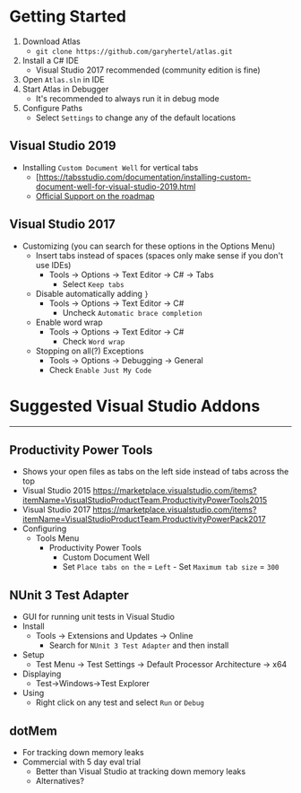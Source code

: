 # Getting Started

1. Download Atlas
    - `git clone https://github.com/garyhertel/atlas.git`
2. Install a C# IDE
   - Visual Studio 2017 recommended (community edition is fine)
3. Open `Atlas.sln` in IDE
4. Start Atlas in Debugger
    - It's recommended to always run it in debug mode
5. Configure Paths
    - Select `Settings` to change any of the default locations
    
## Visual Studio 2019
* Installing `Custom Document Well` for vertical tabs
  - [https://tabsstudio.com/documentation/installing-custom-document-well-for-visual-studio-2019.html
  - [Official Support on the roadmap](https://developercommunity.visualstudio.com/idea/467369/vertical-group-tab.html)

## Visual Studio 2017

* Customizing (you can search for these options in the Options Menu)
  - Insert tabs instead of spaces (spaces only make sense if you don't use IDEs)
    - Tools -> Options -> Text Editor -> C# -> Tabs
	  - Select `Keep tabs`
  - Disable automatically adding `}`
	- Tools -> Options -> Text Editor -> C#
	  - Uncheck `Automatic brace completion`
  - Enable word wrap
	- Tools -> Options -> Text Editor -> C#
	  - Check `Word wrap`
  - Stopping on all(?) Exceptions
	- Tools -> Options -> Debugging -> General
	-   Check `Enable Just My Code`

# Suggested Visual Studio Addons
---
## Productivity Power Tools
* Shows your open files as tabs on the left side instead of tabs across the top
* Visual Studio 2015
			https://marketplace.visualstudio.com/items?itemName=VisualStudioProductTeam.ProductivityPowerTools2015
* Visual Studio 2017
			https://marketplace.visualstudio.com/items?itemName=VisualStudioProductTeam.ProductivityPowerPack2017
* Configuring
  - Tools Menu
    - Productivity Power Tools
       - Custom Document Well
       - Set `Place tabs on the` = `Left`
			 - Set `Maximum tab size` = `300`

## NUnit 3 Test Adapter
* GUI for running unit tests in Visual Studio
* Install
  - Tools -> Extensions and Updates -> Online
    - Search for `NUnit 3 Test Adapter` and then install
* Setup
  - Test Menu -> Test Settings -> Default Processor Architecture -> x64
* Displaying
  - Test->Windows->Test Explorer
* Using
  - Right click on any test and select `Run` or `Debug`

## dotMem
* For tracking down memory leaks
* Commercial with 5 day eval trial
  - Better than Visual Studio at tracking down memory leaks
  - Alternatives?